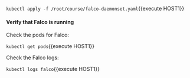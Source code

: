 
`kubectl apply -f /root/course/falco-daemonset.yaml`{{execute HOST1}}

#### Verify that Falco is running 

Check the pods for Falco:

`kubectl get pods`{{execute HOST1}}

Check the Falco logs:  

`kubectl logs falco`{{execute HOST1}}

